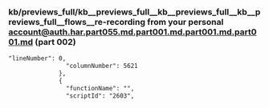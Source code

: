 ### kb/previews_full/kb__previews_full__kb__previews_full__kb__previews_full__flows__re-recording from your personal account@auth.har.part055.md.part001.md.part001.md.part001.md (part 002)

```md
"lineNumber": 0,
                "columnNumber": 5621
              },
              {
                "functionName": "",
                "scriptId": "2603",
       
```

```
